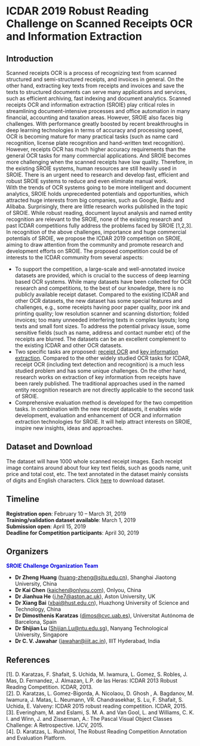 # ICDAR 2019 Robust Reading Challenge on Scanned Receipts OCR and Information Extraction
## Introduction
Scanned receipts OCR is a process of recognizing text from scanned structured and semi-structured receipts, and invoices in general. On the other hand, extracting key texts from receipts and invoices and save the texts to structured documents can serve many applications and services, such as efficient archiving, fast indexing and document analytics. Scanned receipts OCR and information extraction (SROIE) play critical roles in streamlining document-intensive processes and office automation in many financial, accounting and taxation areas. However, SROIE also faces big challenges. With performance greatly boosted by recent breakthroughs in deep learning technologies in terms of accuracy and processing speed, OCR is becoming mature for many practical tasks (such as name card recognition, license plate recognition and hand-written text recognition). However, receipts OCR has much higher accuracy requirements than the general OCR tasks for many commercial applications. And SROIE becomes more challenging when the scanned receipts have low quality. Therefore, in the existing SROIE systems, human resources are still heavily used in SROIE. There is an urgent need to research and develop fast, efficient and robust SROIE systems to reduce and even eliminate manual work.<br />
With the trends of OCR systems going to be more intelligent and document analytics, SROIE holds unprecedented potentials and opportunities, which attracted huge interests from big companies, such as Google, Baidu and Alibaba. Surprisingly, there are little research works published in the topic of SROIE. While robust reading, document layout analysis and named entity recognition are relevant to the SROIE, none of the existing research and past ICDAR competitions fully address the problems faced by SROIE [1,2,3].<br />
In recognition of the above challenges, importance and huge commercial potentials of SROIE, we propose the ICDAR 2019 competition on SROIE, aiming to draw attention from the community and promote research and development efforts on SROIE. The proposed competition could be of interests to the ICDAR community from several aspects:
* To support the competition, a large-scale and well-annotated invoice datasets are provided, which is crucial to the success of deep learning based OCR systems. While many datasets have been collected for OCR research and competitions, to the best of our knowledge, there is no publicly available receipt dataset. Compared to the existing ICDAR and other OCR datasets, the new dataset has some special features and challenges, e.g., some receipts having poor paper quality, poor ink and printing quality; low resolution scanner and scanning distortion; folded invoices; too many unneeded interfering texts in complex layouts; long texts and small font sizes. To address the potential privacy issue, some sensitive fields (such as name, address and contact number etc) of the receipts are blurred. The datasets can be an excellent complement to the existing ICDAR and other OCR datasets.
* Two specific tasks are proposed: [receipt OCR](http://rrc.cvc.uab.es/?ch=13&com=tasks) and [key information extraction](http://rrc.cvc.uab.es/?ch=13&com=tasks). Compared to the other widely studied OCR tasks for ICDAR, receipt OCR (including text detection and recognition) is a much less studied problem and has some unique challenges. On the other hand, research works on extraction of key information from receipts have been rarely published. The traditional approaches used in the named entity recognition research are not directly applicable to the second task of SROIE.
* Comprehensive evaluation method is developed for the two competition tasks. In combination with the new receipt datasets, it enables wide development, evaluation and enhancement of OCR and information extraction technologies for SROIE. It will help attract interests on SROIE, inspire new insights, ideas and approaches.
## Dataset and Download
The dataset will have 1000 whole scanned receipt images. Each receipt image contains around about four key text fields, such as goods name, unit price and total cost, etc. The text annotated in the dataset mainly consists of digits and English characters. 
Click [here](http://rrc.cvc.uab.es/?ch=13&com=downloads) to download dataset.
## Timeline
**Registration open**: February 10 – March 31, 2019<br />
**Training/validation dataset available**: March 1, 2019<br />
**Submission open**: April 15, 2019<br />
**Deadline for Competition participants**: April 30, 2019<br />
## Organizers
<font color="#0000dd">**SROIE Challenge Organization Team**</font><br />
* **Dr Zheng Huang** (huang-zheng@sjtu.edu.cn), Shanghai Jiaotong University, China<br />
* **Dr Kai Chen** (kaichen@onlyou.com), Onlyou, China<br />
* **Dr Jianhua He** (j.he7@aston.ac.uk), Aston University, UK<br />
* **Dr Xiang Bai** (xbai@hust.edu.cn), Huazhong University of Science and Technology, China<br />
* **Dr Dimosthenis Karatzas** (dimos@cvc.uab.es), Universitat Autónoma de Barcelona, Spain<br />
* **Dr Shijian Lu** (Shijian.Lu@ntu.edu.sg), Nanyang Technological University, Singapore<br />
* **Dr C. V. Jawahar** (jawahar@iiit.ac.in), IIIT Hyderabad, India<br />
## References
[1]. D. Karatzas, F. Shafait, S. Uchida, M. Iwamura, L. Gomez, S. Robles, J. Mas, D. Fernandez, J. Almazan, L.P. de las Heras: ICDAR 2013 Robust Reading Competition. ICDAR, 2013.<br />
[2]. D. Karatzas, L. Gomez-Bigorda, A. Nicolaou, D. Ghosh , A. Bagdanov, M. Iwamura, J. Matas, L. Neumann, VR. Chandrasekhar, S. Lu, F. Shafait, S. Uchida, E. Valveny: ICDAR 2015 robust reading competition. ICDAR, 2015.<br />
[3]. Everingham, M. and Eslami, S. M. A. and Van Gool, L. and Williams, C. K. I. and Winn, J. and Zisserman, A.: The Pascal Visual Object Classes Challenge: A Retrospective. IJCV, 2015.<br />
[4]. D. Karatzas, L. Rushinol, The Robust Reading Competition Annotation and Evaluation Platform.
